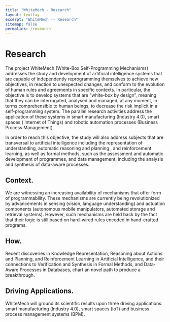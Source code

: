 ```yaml
---
title: "WhiteMech - Research"
layout: textlay
excerpt: "WhiteMech -- Research"
sitemap: false
permalink: /research
---
```


# Research
<p class="text-justify">
The project WhiteMech (White-Box Self-Programming Mechanisms) addresses 
the study and development of artificial intelligence systems that are 
capable of independently reprogramming themselves to achieve new 
objectives, in reaction to unexpected changes, and conform to the 
evolution of human rules and agreements in specific contexts. In 
particular, the objective is to develop systems that are "white-box 
by design”, meaning that they can be interrogated, analysed and 
managed, at any moment, in terms comprehensible to human beings, to 
decrease the risk implicit in a self-programming system. The 
parallel research activities address the application of these 
systems in smart manufacturing (Industry 4.0), smart spaces (
Internet of Things) and robotic automation processes (Business 
Process Management).

In order to reach this objective, the study will also address 
subjects that are transversal to artificial intelligence including 
the representation of understanding, automatic reasoning and planning
, and reinforcement learning, as well as formal methods, such as the 
assessment and automatic development of programmes, and data 
management, including the analysis and synthesis of data-aware 
processes.
</p>


## Context.
<p class="text-justify">
We are witnessing an increasing availability of mechanisms that offer form of programmability. 
These mechanisms are currently being revolutionized by advancements in sensing (vision, language 
understanding) and actuation components (autonomous mobile manipulators, automated storage and 
retrieval systems). However, such mechanisms are held back by the fact that their logic is still 
based on hard-wired rules encoded in hand-crafted programs.
</p>

## How.
<p class="text-justify">
Recent discoveries in Knowledge Representation, Reasoning about Actions and Planning, and 
Reinforcement Learning in Artificial Intelligence, and their connections to Verification and 
Synthesis in Formal Methods, and Data-Aware Processes in Databases, chart an novel path to 
produce a breakthrough.
</p>

## Driving Applications.
<p class="text-justify">
WhiteMech will ground its scientific results upon three driving applications: smart 
manufacturing (Industry 4.0), smart spaces (IoT) and business process management systems (BPM).
</p>